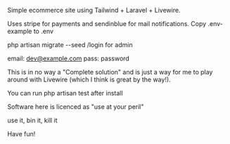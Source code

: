 Simple ecommerce site using  Tailwind + Laravel + Livewire.

Uses stripe for payments and sendinblue for mail notifications.
Copy .env-example to .env

php artisan migrate --seed
/login for admin

email: dev@example.com
pass: password

This is in no way a "Complete solution" and is just a way for me to play around with Livewire (which I think is great by the way!).

You can run php artisan test after install

Software here is licenced as "use at your peril"

use it,
bin it,
kill it

Have fun!